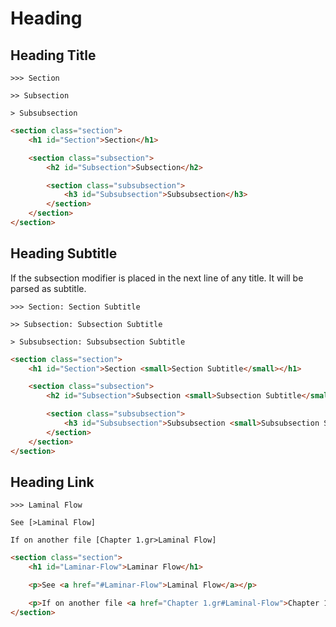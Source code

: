 # Heading

## Heading Title
```gularen
>>> Section

>> Subsection

> Subsubsection
```
```html
<section class="section">
	<h1 id="Section">Section</h1>

	<section class="subsection">
		<h2 id="Subsection">Subsection</h2>

		<section class="subsubsection">
			<h3 id="Subsubsection">Subsubsection</h3>
		</section>
	</section>
</section>
```

## Heading Subtitle
If the subsection modifier is placed in the next line of any title. It will be parsed as subtitle.

```gularen
>>> Section: Section Subtitle

>> Subsection: Subsection Subtitle

> Subsubsection: Subsubsection Subtitle
```
```html
<section class="section">
	<h1 id="Section">Section <small>Section Subtitle</small></h1>

	<section class="subsection">
		<h2 id="Subsection">Subsection <small>Subsection Subtitle</small></h2>

		<section class="subsubsection">
			<h3 id="Subsubsection">Subsubsection <small>Subsubsection Subtitle</small><h3>
		</section>
	</section>
</section>
```

## Heading Link

```gularen
>>> Laminal Flow

See [>Laminal Flow]

If on another file [Chapter 1.gr>Laminal Flow]
```
```html
<section class="section">
	<h1 id="Laminar-Flow">Laminar Flow</h1>

	<p>See <a href="#Laminar-Flow">Laminal Flow</a></p>

	<p>If on another file <a href="Chapter 1.gr#Laminal-Flow">Chapter 1.gr Laminal Flow</a></p>
</section>
```

